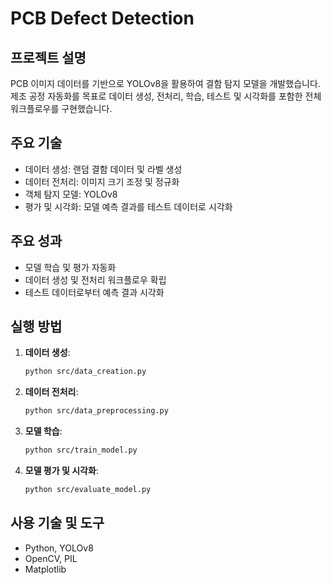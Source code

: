 # PCB Defect Detection

## 프로젝트 설명
PCB 이미지 데이터를 기반으로 YOLOv8을 활용하여 결함 탐지 모델을 개발했습니다. 제조 공정 자동화를 목표로 데이터 생성, 전처리, 학습, 테스트 및 시각화를 포함한 전체 워크플로우를 구현했습니다. 

## 주요 기술
- 데이터 생성: 랜덤 결함 데이터 및 라벨 생성
- 데이터 전처리: 이미지 크기 조정 및 정규화
- 객체 탐지 모델: YOLOv8
- 평가 및 시각화: 모델 예측 결과를 테스트 데이터로 시각화

## 주요 성과
- 모델 학습 및 평가 자동화
- 데이터 생성 및 전처리 워크플로우 확립
- 테스트 데이터로부터 예측 결과 시각화

## 실행 방법
1. **데이터 생성**: 
    ```bash
    python src/data_creation.py
    ```
2. **데이터 전처리**: 
    ```bash
    python src/data_preprocessing.py
    ```
3. **모델 학습**: 
    ```bash
    python src/train_model.py
    ```
4. **모델 평가 및 시각화**: 
    ```bash
    python src/evaluate_model.py
    ```

## 사용 기술 및 도구
- Python, YOLOv8
- OpenCV, PIL
- Matplotlib